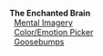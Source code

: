 **The Enchanted Brain**  
&nbsp;&nbsp;[Mental Imagery](Mental-Imagery)  
&nbsp;&nbsp;[Color/Emotion Picker](Color-Emotion-Picker)  
&nbsp;&nbsp;[Goosebumps](Goosebumps)  